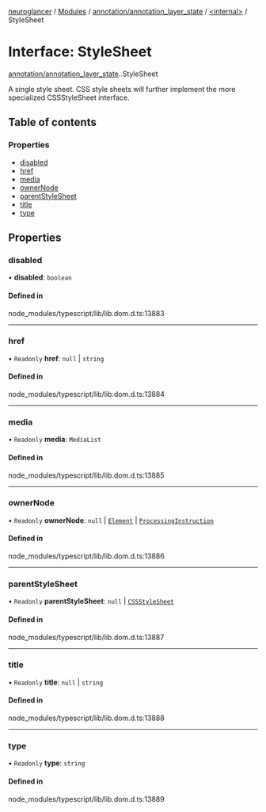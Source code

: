 [neuroglancer](../README.md) / [Modules](../modules.md) / [annotation/annotation\_layer\_state](../modules/annotation_annotation_layer_state.md) / [<internal\>](../modules/annotation_annotation_layer_state._internal_.md) / StyleSheet

# Interface: StyleSheet

[annotation/annotation_layer_state](../modules/annotation_annotation_layer_state.md).[<internal>](../modules/annotation_annotation_layer_state._internal_.md).StyleSheet

A single style sheet. CSS style sheets will further implement the more specialized CSSStyleSheet interface.

## Table of contents

### Properties

- [disabled](annotation_annotation_layer_state._internal_.StyleSheet.md#disabled)
- [href](annotation_annotation_layer_state._internal_.StyleSheet.md#href)
- [media](annotation_annotation_layer_state._internal_.StyleSheet.md#media)
- [ownerNode](annotation_annotation_layer_state._internal_.StyleSheet.md#ownernode)
- [parentStyleSheet](annotation_annotation_layer_state._internal_.StyleSheet.md#parentstylesheet)
- [title](annotation_annotation_layer_state._internal_.StyleSheet.md#title)
- [type](annotation_annotation_layer_state._internal_.StyleSheet.md#type)

## Properties

### disabled

• **disabled**: `boolean`

#### Defined in

node_modules/typescript/lib/lib.dom.d.ts:13883

___

### href

• `Readonly` **href**: ``null`` \| `string`

#### Defined in

node_modules/typescript/lib/lib.dom.d.ts:13884

___

### media

• `Readonly` **media**: `MediaList`

#### Defined in

node_modules/typescript/lib/lib.dom.d.ts:13885

___

### ownerNode

• `Readonly` **ownerNode**: ``null`` \| [`Element`](../modules/annotation_annotation_layer_state._internal_.md#element) \| [`ProcessingInstruction`](../modules/annotation_annotation_layer_state._internal_.md#processinginstruction)

#### Defined in

node_modules/typescript/lib/lib.dom.d.ts:13886

___

### parentStyleSheet

• `Readonly` **parentStyleSheet**: ``null`` \| [`CSSStyleSheet`](../modules/annotation_annotation_layer_state._internal_.md#cssstylesheet)

#### Defined in

node_modules/typescript/lib/lib.dom.d.ts:13887

___

### title

• `Readonly` **title**: ``null`` \| `string`

#### Defined in

node_modules/typescript/lib/lib.dom.d.ts:13888

___

### type

• `Readonly` **type**: `string`

#### Defined in

node_modules/typescript/lib/lib.dom.d.ts:13889
